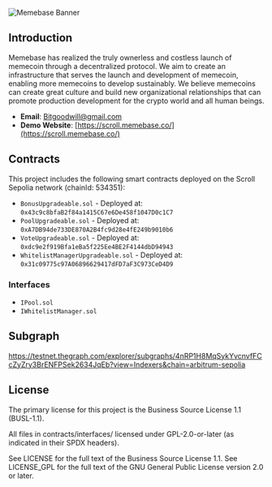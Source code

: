 ![Memebase Banner](https://github.com/meme-base/pool-contract/blob/main/assets/banner.png?raw=true)
## Introduction

Memebase has realized the truly ownerless and costless launch of memecoin through a decentralized protocol. We aim to create an infrastructure that serves the launch and development of memecoin, enabling more memecoins to develop sustainably. We believe memecoins can create great culture and build new organizational relationships that can promote production development for the crypto world and all human beings.

- **Email**: Bitgoodwill@gmail.com
- **Demo Website**: [https://scroll.memebase.co/](https://scroll.memebase.co/)

## Contracts

This project includes the following smart contracts deployed on the Scroll Sepolia network (chainId: 534351):

- `BonusUpgradeable.sol` - Deployed at: `0x43c9c8bfaB2f84a1415C67e6De458f1047D0c1C7`
- `PoolUpgradeable.sol` - Deployed at: `0xA7DB94de733DE870A2B4fc9d28e4fE249b9010b6`
- `VoteUpgradeable.sol` - Deployed at: `0xdc9e2f919Bfa1eBa5f225Ee4BE2F4144dbD94943`
- `WhitelistManagerUpgradeable.sol` - Deployed at: `0x31c09775c97A06896629417dFD7aF3C973CeD4D9`

### Interfaces

- `IPool.sol`
- `IWhitelistManager.sol`

## Subgraph

https://testnet.thegraph.com/explorer/subgraphs/4nRP1H8MqSykYvcnvfFCcZyZry3BrENFPSek2634JqEb?view=Indexers&chain=arbitrum-sepolia



## License

The primary license for this project is the Business Source License 1.1 (BUSL-1.1).

All files in contracts/interfaces/  licensed under GPL-2.0-or-later (as indicated in their SPDX headers).

See LICENSE for the full text of the Business Source License 1.1.
See LICENSE_GPL for the full text of the GNU General Public License version 2.0 or later.